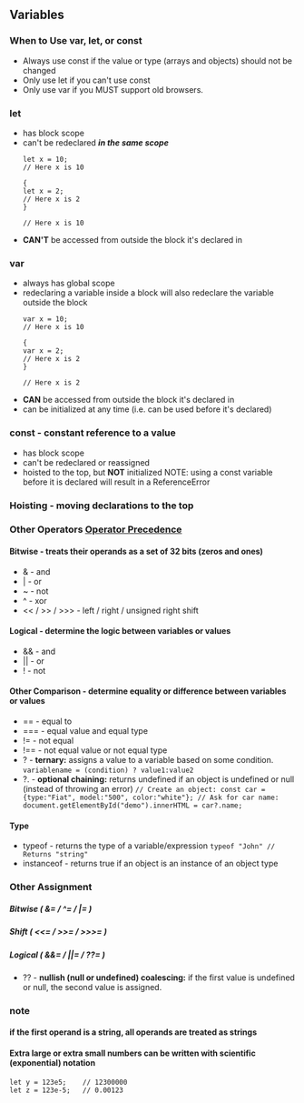 ## Variables
 ### When to Use var, let, or const
  - Always use const if the value or type (arrays and objects) should not be changed
  - Only use let if you can't use const
  - Only use var if you MUST support old browsers.

 ### let 
 - has block scope 
 - can't be redeclared ***in the same scope***
    ``` 
    let x = 10;
    // Here x is 10

    {
    let x = 2;
    // Here x is 2
    }

    // Here x is 10
    ```
 - **CAN'T** be accessed from outside the block it's declared in

 ### var 
 - always has global scope
 - redeclaring a variable inside a block will also redeclare the variable outside the block
    ```
    var x = 10;
    // Here x is 10

    {
    var x = 2;  
    // Here x is 2
    }

    // Here x is 2
    ```
 - **CAN** be accessed from outside the block it's declared in
 - can be initialized at any time (i.e. can be used before it's declared)

 ### const - constant reference to a value
 - has block scope
 - can't be redeclared or reassigned
 - hoisted to the top, but **NOT** initialized
  NOTE: using a const variable before it is declared will result in a ReferenceError

 ### Hoisting -  moving declarations to the top

 ### Other Operators [Operator Precedence](https://www.w3schools.com/js/js_precedence.asp)
  
  #### Bitwise - treats their operands as a set of 32 bits (zeros and ones) 
   - & - and
   - | - or
   - ~ - not
   - ^ - xor
   - << / >> / >>> - left / right / unsigned right shift

   #### Logical - determine the logic between variables or values
   - && - and
   - || - or
   - ! - not  

  #### Other Comparison - determine equality or difference between variables or values
   - == - equal to 
   - === - equal value and equal type
   - != - not equal
   - !== - not equal value or not equal type 
   - ? - **ternary:** assigns a value to a variable based on some condition.
    `variablename = (condition) ? value1:value2`
   - ?. - **optional chaining:** returns undefined if an object is undefined or null (instead of throwing an error)
    ```
    // Create an object:
    const car = {type:"Fiat", model:"500", color:"white"};
    // Ask for car name:
    document.getElementById("demo").innerHTML = car?.name;
    ```

  #### Type
   - typeof - returns the type of a variable/expression `typeof "John" // Returns "string"`
   - instanceof - returns true if an object is an instance of an object type

  ### Other Assignment

   ##### Bitwise ( &= / ^= / |= )

   ##### Shift ( <<= / >>= / >>>= )

   ##### Logical ( &&= / ||= / ??= )
   - ?? - **nullish (null or undefined) coalescing:** if the first value is undefined or null, the second value is assigned.

### note
 #### if the first operand is a string, all operands are treated as strings
 #### Extra large or extra small numbers can be written with scientific (exponential) notation
  ```
  let y = 123e5;    // 12300000
  let z = 123e-5;   // 0.00123
  ```
 ####
